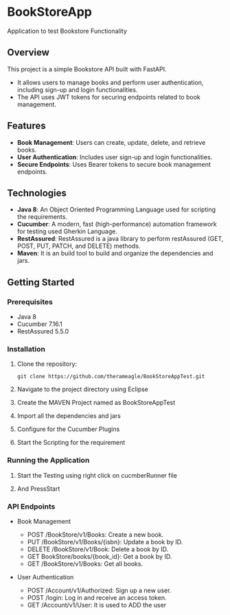 # BookStoreApp

Application to test Bookstore Functionality

## Overview

This project is a simple Bookstore API built with FastAPI. 
- It allows users to manage books and perform user authentication, including sign-up and login functionalities. 
- The API uses JWT tokens for securing endpoints related to book management.

## Features

- **Book Management**: Users can create, update, delete, and retrieve books.
- **User Authentication**: Includes user sign-up and login functionalities.
- **Secure Endpoints**: Uses Bearer tokens to secure book management endpoints.

## Technologies

- **Java 8**: An Object Oriented Programming Language used for scripting the requirements.
- **Cucumber**:  A modern, fast (high-performance) automation framework for testing used Gherkin Language.
- **RestAssured**: RestAssured is a java library to perform restAssured (GET, POST, PUT, PATCH, and DELETE) methods.
- **Maven**: It is an build tool to build and organize the dependencies and jars.

## Getting Started

### Prerequisites

- Java 8
- Cucumber 7.16.1
- RestAssured 5.5.0

### Installation

1. Clone the repository:
    ```git bash
    git clone https://github.com/therameagle/BookStoreAppTest.git
    ```

2. Navigate to the project directory using Eclipse

3. Create the MAVEN Project named as BookStoreAppTest

4. Import all the dependencies and jars

5. Configure for the Cucumber Plugins

6. Start the Scripting for the requirement


    
### Running the Application

1. Start the Testing using right click on cucmberRunner file

2. And PressStart


### API Endpoints

- Book Management

    - POST /BookStore/v1/Books: Create a new book.
    - PUT /BookStore/v1/Books/{isbn}: Update a book by ID.
    - DELETE /BookStore/v1/Book: Delete a book by ID.
    - GET BookStore/books/{book_id}: Get a book by ID.
    - GET /BookStore/v1/Books: Get all books.

- User Authentication

    - POST /Account/v1/Authorized: Sign up a new user.
    - POST /login: Log in and receive an access token.
    - GET /Account/v1/User: It is used to ADD the user



